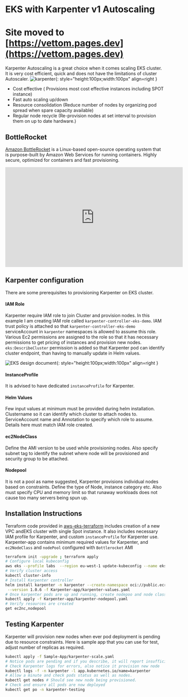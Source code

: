 # EKS with Karpenter v1 Autoscaling
# Site moved to [https://vettom.pages.dev](https://vettom.pages.dev)

Karpenter Autoscaling is a great choice when it comes scaling EKS cluster. It is very cost efficient, quick and does not have the limitations of cluster Autoscaler. 
![karpenter](https://vettom-images.s3.eu-west-1.amazonaws.com/aws/karpenter.png){: style="height:100px;width:100px" align=right }

- Cost effective ( Provisions most cost effective instances including SPOT instance)
- Fast auto scaling up/down
- Resource consolidation (Reduce number of nodes by organizing pod spread when spare capacity available)
- Regular node recycle (Re-provision nodes at set interval to provision them on up to date hardware.)

## BottleRocket
[Amazon BottleRocket](https://aws.amazon.com/bottlerocket/?amazon-bottlerocket-whats-new.sort-by=item.additionalFields.postDateTime&amazon-bottlerocket-whats-new.sort-order=desc) is a Linux-based open-source operating system that is purpose-built by Amazon Web Services for running containers. Highly secure, optimized for containers and fast provisioning. 

<iframe width="560" height="315" src="https://www.youtube.com/embed/TztGj7lL9o4?si=Ck5HWyI2kKwB8yBr" title="YouTube video player" frameborder="0" allow="accelerometer; autoplay; clipboard-write; encrypted-media; gyroscope; picture-in-picture; web-share" referrerpolicy="strict-origin-when-cross-origin" allowfullscreen></iframe>

## Karpenter configuration
There are some prerequisites to provisioning Karpenter on EKS cluster. 
#### IAM Role
Karpenter require IAM role to join Cluster and provision nodes. In this example I am creating IAM role called `karpenter-controller-eks-demo`. IAM trust policy is attached so that `karpenter-controller-eks-demo` serviceAccount in `karpenter` namespaces is allowed to assume this role. Various Ec2 permissions are assigned to the role so that it has necessary permissions to get pricing of instances and provision new nodes. `eks:DescribeCluster` permission is added so that Karpenter pod can identify cluster endpoint, than having to manually update in Helm values.

![EKS design document ](https://vettom-images.s3.eu-west-1.amazonaws.com/aws/amazon_eks.png){: style="height:100px;width:100px" align=right }

#### InstanceProfile
It is advised to have dedicated `instanceProfile` for Karpenter. 
#### Helm Values
Few input values at minimum must be provided during helm installation. Clustername so it can identify which cluster to attach nodes to. ServiceAccount name and Annotation to specify which role to assume. Details here must match IAM role created.

#### ec2NodeClass
Define the AMI version to be used while provisioning nodes. Also specify subnet tag to identify the subnet where node will be provisioned and security group to be attached.

#### Nodepool
It is not a pool as name suggested, Karpenter provisions individual nodes based on constraints. Define the type of Node, instance category etc. Also must specify CPU and memory limit so that runaway workloads does not cause too many servers being spun up.


## Installation Instructions
Terraform code provided in [aws-eks-terraform](https://github.com/vettom/aws-eks-terraform/tree/main/EKS-Cluster-karpenter-V1) includes creation of a new VPC andEKS cluster with single Spot instance. It also includes necessary IAM profile for Karpenter, and custom `instanceProfile` for Karpenter use. Karpenter-app contains minimum required values for Karpenter, and `ec2NodeClass` and `nodePool` configured with `Bottlerocket` AMI
```bash
terraform init -upgrade ; terraform apply
# Configure local kubeconfig
aws eks --profile labs  --region eu-west-1 update-kubeconfig --name eks-demo
# Verify cluster access
kubectl cluster-info
# Install Karpenter controller
helm install karpenter -n karpenter --create-namespace oci://public.ecr.aws/karpenter/karpenter \
 --version 1.0.6 -f Karpenter-app/karpenter-values.yaml
# Once karpenter pods are up and running, create nodepoo and node class
kubectl apply -f Karpenter-app/karpenter-nodepool.yaml
# Verify resources are created
get ec2nc,nodepool
```

## Testing Karpenter
Karpenter will provision new nodes when ever pod deployment is pending due to resource constraints. Here is sample app that you can use for test, adjust number of replicas as required.

```bash
kubectl apply -f Sample-App/karpenter-scale.yaml
# Notice pods are pending and if you describe, it will report insufficient CPU. 
# Check Karpenter logs for errors, also notice it provision new node
kubectl logs -f -n karpenter -l app.kubernetes.io/name=karpenter
# Allow a minute and check pods status as well as nodes. 
kubectl get nodes # Should see new node being provisioned.
# Check and ensure all pods are now deployed
kubectl get po -n karpenter-testing
```
